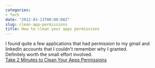 ```yaml
---
categories:
- Tech
date: "2012-03-13T00:00:00Z"
slug: clean-app-permissions
title: How to clean your apps permissions
---
```

I found quite a few applications that had permission to my gmail and linkedIn accounts that I couldn't remember why I granted.  
Definitely worth the small effort involved.  
[Take 2 Minutes to Clean Your Apps Permissions](http://mypermissions.org/)
